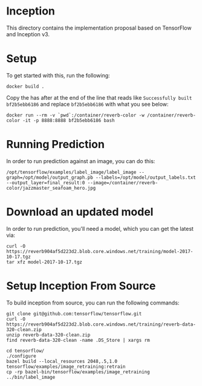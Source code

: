 # Inception
This directory contains the implementation proposal based on TensorFlow and Inception v3.

# Setup
To get started with this, run the following:

```
docker build .
```

Copy the has after at the end of the line that reads like `Successfully built bf2b5ebb6186` and replace `bf2b5ebb6186` with what you see below:

```
docker run --rm -v `pwd`:/container/reverb-color -w /container/reverb-color -it -p 8888:8888 bf2b5ebb6186 bash
```

# Running Prediction
In order to run prediction against an image, you can do this:

```
/opt/tensorflow/examples/label_image/label_image --graph=/opt/model/output_graph.pb --labels=/opt/model/output_labels.txt --output_layer=final_result:0 --image=/container/reverb-color/jazzmaster_seafoam_hero.jpg
```

# Download an updated model
In order to run prediction, you'll need a model, which you can get the latest via:
```
curl -O https://reverb904af5d223d2.blob.core.windows.net/training/model-2017-10-17.tgz
tar xfz model-2017-10-17.tgz
```

# Setup Inception From Source
To build inception from source, you can run the following commands:

```
git clone git@github.com:tensorflow/tensorflow.git
curl -O https://reverb904af5d223d2.blob.core.windows.net/training/reverb-data-320-clean.zip
unzip reverb-data-320-clean.zip
find reverb-data-320-clean -name .DS_Store | xargs rm

cd tensorflow/
./configure
bazel build --local_resources 2048,.5,1.0 tensorflow/examples/image_retraining:retrain
cp -rp bazel-bin/tensorflow/examples/image_retraining ../bin/label_image
```


